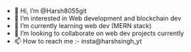 - 👋 Hi, I’m @Harsh8055git
- 👀 I’m interested in Web development and blockchain dev
- 🌱 I’m currently learning web dev (MERN stack)
- 💞️ I’m looking to collaborate on web dev projects currently
- 📫 How to reach me :- insta@harshsingh_yt

<!---
Harsh8055git/Harsh8055git is a ✨ special ✨ repository because its `README.md` (this file) appears on your GitHub profile.
You can click the Preview link to take a look at your changes.
--->
